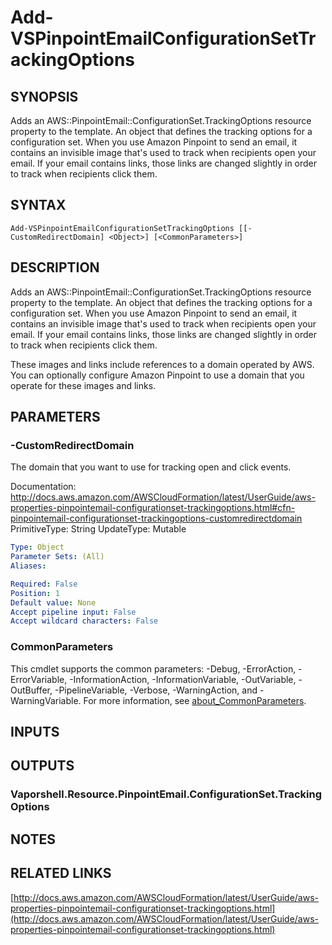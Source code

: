 # Add-VSPinpointEmailConfigurationSetTrackingOptions

## SYNOPSIS
Adds an AWS::PinpointEmail::ConfigurationSet.TrackingOptions resource property to the template.
An object that defines the tracking options for a configuration set.
When you use Amazon Pinpoint to send an email, it contains an invisible image that's used to track when recipients open your email.
If your email contains links, those links are changed slightly in order to track when recipients click them.

## SYNTAX

```
Add-VSPinpointEmailConfigurationSetTrackingOptions [[-CustomRedirectDomain] <Object>] [<CommonParameters>]
```

## DESCRIPTION
Adds an AWS::PinpointEmail::ConfigurationSet.TrackingOptions resource property to the template.
An object that defines the tracking options for a configuration set.
When you use Amazon Pinpoint to send an email, it contains an invisible image that's used to track when recipients open your email.
If your email contains links, those links are changed slightly in order to track when recipients click them.

These images and links include references to a domain operated by AWS.
You can optionally configure Amazon Pinpoint to use a domain that you operate for these images and links.

## PARAMETERS

### -CustomRedirectDomain
The domain that you want to use for tracking open and click events.

Documentation: http://docs.aws.amazon.com/AWSCloudFormation/latest/UserGuide/aws-properties-pinpointemail-configurationset-trackingoptions.html#cfn-pinpointemail-configurationset-trackingoptions-customredirectdomain
PrimitiveType: String
UpdateType: Mutable

```yaml
Type: Object
Parameter Sets: (All)
Aliases:

Required: False
Position: 1
Default value: None
Accept pipeline input: False
Accept wildcard characters: False
```

### CommonParameters
This cmdlet supports the common parameters: -Debug, -ErrorAction, -ErrorVariable, -InformationAction, -InformationVariable, -OutVariable, -OutBuffer, -PipelineVariable, -Verbose, -WarningAction, and -WarningVariable. For more information, see [about_CommonParameters](http://go.microsoft.com/fwlink/?LinkID=113216).

## INPUTS

## OUTPUTS

### Vaporshell.Resource.PinpointEmail.ConfigurationSet.TrackingOptions
## NOTES

## RELATED LINKS

[http://docs.aws.amazon.com/AWSCloudFormation/latest/UserGuide/aws-properties-pinpointemail-configurationset-trackingoptions.html](http://docs.aws.amazon.com/AWSCloudFormation/latest/UserGuide/aws-properties-pinpointemail-configurationset-trackingoptions.html)

